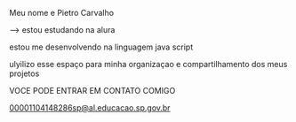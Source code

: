 Meu nome e Pietro Carvalho

--> estou estudando na alura

estou me desenvolvendo na linguagem java script

ulyilizo esse espaço para minha organizaçao e compartilhamento dos meus projetos


VOCE PODE ENTRAR EM CONTATO COMIGO

00001104148286sp@al.educacao.sp.gov.br 




